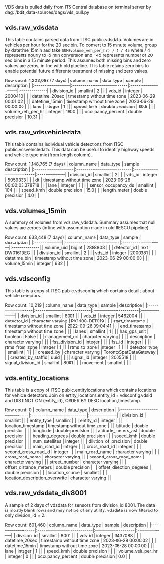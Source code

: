 VDS data is pulled daily from ITS Central database on terminal server by dag: /bdit_data-sources/dags/vds_pull.py

## vds.raw_vdsdata
This table contains parsed data from ITSC public.vdsdata. 
Volumes are in vehicles per hour for the 20 sec bin. To convert to 15 minute volume, group by datetime_15min and take `SUM(volume_veh_per_hr) / 4 / 45` where / 4 represents hourly to 15 min conversion and / 45 represents number of 20 sec bins in a 15 minute period. This assumes both missing bins and zero values are zeros, in line with old pipeline. 
This table retains zero bins to enable potential future differente treatment of missing and zero values. 

Row count: 1,203,083 (7 days)
| column_name       | data_type                   | sample              | description   |
|:------------------|:----------------------------|:--------------------|:--------------|
| division_id       | smallint                    | 2                   |               |
| vds_id            | integer                     | 2000410             |               |
| datetime_20sec    | timestamp without time zone | 2023-06-29 00:01:02 |               |
| datetime_15min    | timestamp without time zone | 2023-06-29 00:00:00 |               |
| lane              | integer                     | 1                   |               |
| speed_kmh         | double precision            | 99.5                |               |
| volume_veh_per_hr | integer                     | 1800                |               |
| occupancy_percent | double precision            | 10.31               |               |

## vds.raw_vdsvehicledata
This table contains individual vehicle detections from ITSC public.vdsvehicledata. 
This data can be useful to identify highway speeds and vehicle type mix (from length column).

Row count: 1,148,765 (7 days)
| column_name         | data_type                   | sample                     | description   |
|:--------------------|:----------------------------|:---------------------------|:--------------|
| division_id         | smallint                    | 2                          |               |
| vds_id              | integer                     | 5059333                    |               |
| dt                  | timestamp without time zone | 2023-06-28 00:00:03.378718 |               |
| lane                | integer                     | 1                          |               |
| sensor_occupancy_ds | smallint                    | 104                        |               |
| speed_kmh           | double precision            | 15.0                       |               |
| length_meter        | double precision            | 4.0                        |               |

## vds.volumes_15min
A summary of volumes from vds.raw_vdsdata. 
Summary assumes that null values are zeroes (in line with assumption made in old RESCU pipeline).

Row count: 633,448 (7 days)
| column_name   | data_type                   | sample              | description   |
|:--------------|:----------------------------|:--------------------|:--------------|
| volume_uid    | bigint                      | 2888803             |               |
| detector_id   | text                        | DW0161DEG           |               |
| division_id   | smallint                    | 2                   |               |
| vds_id        | integer                     | 2000381             |               |
| datetime_bin  | timestamp without time zone | 2023-06-29 00:00:00 |               |
| volume_15min  | integer                     | 632                 |               |

## vds.vdsconfig
This table is a copy of ITSC public.vdsconfig which contains details about vehicle detectors. 

Row count: 10,219
| column_name        | data_type                   | sample                 | description   |
|:-------------------|:----------------------------|:-----------------------|:--------------|
| division_id        | smallint                    | 8001                   |               |
| vds_id             | integer                     | 5462004                |               |
| detector_id        | character varying           | PX1408-DET019          |               |
| start_timestamp    | timestamp without time zone | 2022-09-26 09:04:41    |               |
| end_timestamp      | timestamp without time zone |                        |               |
| lanes              | smallint                    | 1                      |               |
| has_gps_unit       | boolean                     | False                  |               |
| management_url     | character varying           |                        |               |
| description        | character varying           |                        |               |
| fss_division_id    | integer                     |                        |               |
| fss_id             | integer                     |                        |               |
| rtms_from_zone     | integer                     | 1                      |               |
| rtms_to_zone       | integer                     | 1                      |               |
| detector_type      | smallint                    | 1                      |               |
| created_by         | character varying           | TorontoSpatDataGateway |               |
| created_by_staffid | uuid                        |                        |               |
| signal_id          | integer                     | 2005518                |               |
| signal_division_id | smallint                    | 8001                   |               |
| movement           | smallint                    |                        |               |

## vds.entity_locations
This table is a copy of ITSC public.entitylocations which contains locations for vehicle detectors. 
Join on entity_locations.entity_id = vdsconfig.vdsid and DISTINCT ON (entity_id), ORDER BY DESC location_timestamp. 

Row count: 0
| column_name                    | data_type                   | description   |
|:-------------------------------|:----------------------------|:--------------|
| division_id                    | smallint                    |               |
| entity_type                    | smallint                    |               |
| entity_id                      | integer                     |               |
| location_timestamp             | timestamp without time zone |               |
| latitude                       | double precision            |               |
| longitude                      | double precision            |               |
| altitude_meters_asl            | double precision            |               |
| heading_degrees                | double precision            |               |
| speed_kmh                      | double precision            |               |
| num_satellites                 | integer                     |               |
| dilution_of_precision          | double precision            |               |
| main_road_id                   | integer                     |               |
| cross_road_id                  | integer                     |               |
| second_cross_road_id           | integer                     |               |
| main_road_name                 | character varying           |               |
| cross_road_name                | character varying           |               |
| second_cross_road_name         | character varying           |               |
| street_number                  | character varying           |               |
| offset_distance_meters         | double precision            |               |
| offset_direction_degrees       | double precision            |               |
| location_source                | smallint                    |               |
| location_description_overwrite | character varying           |               |

## vds.raw_vdsdata_div8001
A sample of 2 days of vdsdata for sensors from division_id 8001. The data is mostly blank rows and may not be of any utility. vdsdata is now filtered to only division_id = 2. 

Row count: 601,460
| column_name       | data_type                   | sample              | description   |
|:------------------|:----------------------------|:--------------------|:--------------|
| division_id       | smallint                    | 8001                |               |
| vds_id            | integer                     | 3437088             |               |
| datetime_20sec    | timestamp without time zone | 2023-06-28 00:00:02 |               |
| datetime_15min    | timestamp without time zone | 2023-06-28 00:00:00 |               |
| lane              | integer                     | 1                   |               |
| speed_kmh         | double precision            |                     |               |
| volume_veh_per_hr | integer                     | 0                   |               |
| occupancy_percent | double precision            | 0.0                 |               |


